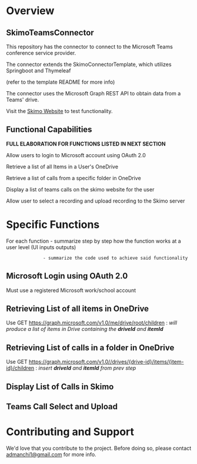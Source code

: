 # Overview

## SkimoTeamsConnector
This repository has the connector to connect to the Microsoft Teams conference service provider. 

The connector extends the SkimoConnectorTemplate, which utilizes Springboot and Thymeleaf 

(refer to the template README for more info)

The connector uses the Microsoft Graph REST API to obtain data from a Teams' drive. 

Visit the [Skimo Website](https://skimo.tv/) to test functionality. 

## Functional Capabilities
**FULL ELABORATION FOR FUNCTIONS LISTED IN NEXT SECTION**

Allow users to login to Microsoft account using OAuth 2.0

Retrieve a list of all Items in a User's OneDrive

Retrieve a list of calls from a specific folder in OneDrive

Display a list of teams calls on the skimo website for the user

Allow user to select a recording and upload recording to the Skimo server

# Specific Functions 
For each function - summarize step by step how the function works at a user level (UI inputs outputs)
                  
                  - summarize the code used to achieve said functionality 
## Microsoft Login using OAuth 2.0
Must use a registered Microsoft work/school account

## Retrieving List of all items in OneDrive 
Use GET https://graph.microsoft.com/v1.0/me/drive/root/children : *will produce a list of items in Drive containing the **driveId** and **itemId***

## Retrieving List of calls in a folder in OneDrive
Use GET https://graph.microsoft.com/v1.0//drives/{drive-id}/items/{item-id}/children : *insert **driveId** and **itemId** from prev step* 

## Display List of Calls in Skimo

## Teams Call Select and Upload 

# Contributing and Support
We'd love that you contribute to the project. Before doing so, please contact admanchi1@gmail.com for more info. 
